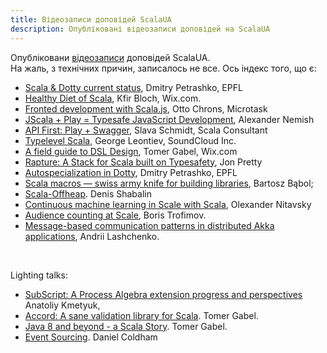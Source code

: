 ```yaml
---
title: Відеозаписи доповідей ScalaUA
description: Опубліковані відеозаписи доповідей на ScalaUA 
---
```


 Опубліковани [відеозаписи](https://www.youtube.com/playlist?list=PL-RBtv_a80i6xwA_yGGXzEjScSYuuT-YF) доповідей ScalaUA.  
На жаль, з технічних причин, записалось не все. Ось індекс того, що є:

 * [Scala & Dotty current status](https://youtu.be/flSQMp1RmTQ), Dmitry Petrashko, EPFL
 * [Healthy Diet of Scala](https://youtu.be/uXjNz4Rib_k), Kfir Bloch, Wix.com.
 * [Fronted development with Scala.js](https://youtu.be/PX_78p3t35s), Otto Chrons, Microtask 
 * [JScala + Play = Typesafe JavaScript Development](https://youtu.be/5vsTVG41Qrw), Alexander Nemish 
 * [API First: Play + Swagger](https://youtu.be/ZQr0z1PKqrE), Slava Schmidt, Scala Consultant
 * [Typelevel Scala](https://youtu.be/KTmGq16KXH0), George Leontiev, SoundCloud Inc.
 * [A field guide to DSL Design](https://youtu.be/PYkcsCJausw), Tomer Gabel, Wix.com
 * [Rapture: A Stack for Scala built on Typesafety](https://youtu.be/OXzS-eokl0A), Jon Pretty
 * [Autospecialization in Dotty](https://youtu.be/rZ3I9-Rzn64), Dmitry Petrashko, EPFL 
 * [Scala macros — swiss army knife for building libraries](https://youtu.be/HvCFnvqY_JY), Bartosz Bąbol; 
 * [Scala-Offheap](https://youtu.be/LfeON5IneVk). Denis Shabalin
 * [Continuous machine learning in Scale with Scala](https://youtu.be/hL0uqQAj6FA), Olexander Nitavsky
 * [Audience counting at Scale](https://youtu.be/iyHwPVjadUs), Boris Trofimov.
 * [Message-based communication patterns in distributed Akka applications](https://youtu.be/Ai4ESOc72EI), Andrii Lashchenko.
 
<br>

Lighting talks:

 * [SubScript: A Process Algebra extension progress and perspectives](https://youtu.be/5eXmPiTEt10) Anatoliy Kmetyuk,
 * [Accord: A sane validation library for Scala](https://youtu.be/EYYv7BjjErg). Tomer Gabel. 
 * [Java 8 and beyond - a Scala Story](https://youtu.be/ctiktU0WhQ8). Tomer Gabel. 
 * [Event Sourcing](https://youtu.be/G9yNDfv4G0w). Daniel Coldham


